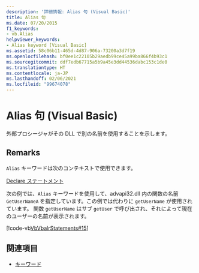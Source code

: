 ```yaml
---
description: '詳細情報: Alias 句 (Visual Basic)'
title: Alias 句
ms.date: 07/20/2015
f1_keywords:
- vb.Alias
helpviewer_keywords:
- Alias keyword [Visual Basic]
ms.assetid: 58c06b11-465d-4d87-906a-73200a3d7f19
ms.openlocfilehash: bf0ee1c22105b29aedb99ce45a99ba866f4b93c1
ms.sourcegitcommit: ddf7edb67715a5b9a45e3dd44536dabc153c1de0
ms.translationtype: HT
ms.contentlocale: ja-JP
ms.lasthandoff: 02/06/2021
ms.locfileid: "99674078"
---
```

# <a name="alias-clause-visual-basic"></a>Alias 句 (Visual Basic)

外部プロシージャがその DLL で別の名前を使用することを示します。  
  
## <a name="remarks"></a>Remarks  

 `Alias` キーワードは次のコンテキストで使用できます。  
  
 [Declare ステートメント](declare-statement.md)  
  
 次の例では、`Alias` キーワードを使用して、advapi32.dll 内の関数の名前 `GetUserNameA` を指定しています。この例では代わりに `getUserName` が使用されています。 関数 `getUserName` はサブ `getUser` で呼び出され、それによって現在のユーザーの名前が表示されます。  
  
 [!code-vb[VbVbalrStatements#15](~/samples/snippets/visualbasic/VS_Snippets_VBCSharp/VbVbalrStatements/VB/Class1.vb#15)]  
  
## <a name="see-also"></a>関連項目

- [キーワード](../keywords/index.md)
